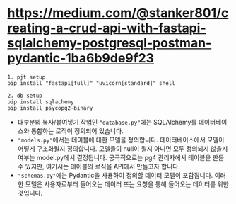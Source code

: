 # https://medium.com/@stanker801/creating-a-crud-api-with-fastapi-sqlalchemy-postgresql-postman-pydantic-1ba6b9de9f23
```
1. pjt setup
pip install "fastapi[full]" "uvicorn[standard]" shell

2. db setup
pip install sqlachemy
pip install psycopg2-binary

```



- 대부분의 복사/붙여넣기 작업인 `"database.py"`에는 SQLAlchemy를 데이터베이스와 통합하는 로직이 정의되어 있습니다.
- `"models.py"`에서는 테이블에 대한 모델을 정의합니다. 데이터베이스에서 모델이 어떻게 구조화될지 정의합니다. 모델들이 null이 될지 아니면 모두 정의되지 않을지 여부는 model.py에서 결정됩니다. 궁극적으로는 pg4 관리자에서 테이블을 만들 수 있지만, 여기서는 테이블의 로직을 API에서 만들고자 합니다.
- `"schemas.py"`에는 Pydantic을 사용하여 정의할 데이터 모델이 포함됩니다. 이러한 모델은 사용자로부터 들어오는 데이터 또는 요청을 통해 들어오는 데이터를 위한 것입니다.